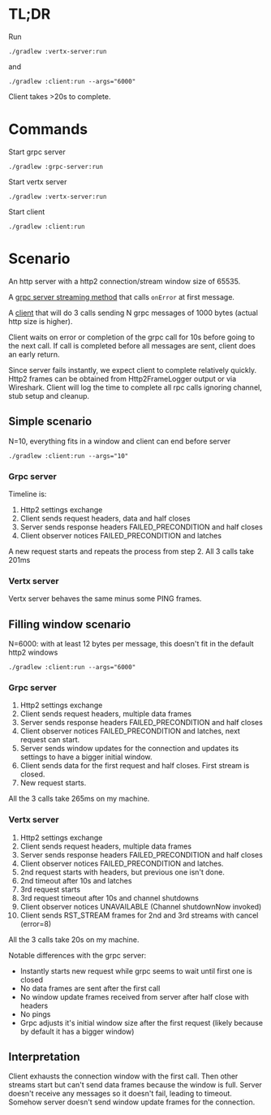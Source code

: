 # TL;DR
Run
```shell
./gradlew :vertx-server:run
```
and
```shell
./gradlew :client:run --args="6000"
```
Client takes >20s to complete.

# Commands
Start grpc server
```shell
./gradlew :grpc-server:run
```

Start vertx server
```shell
./gradlew :vertx-server:run
```

Start client
```shell
./gradlew :client:run
```


# Scenario
An http server with a http2 connection/stream window size of 65535.

A [grpc server streaming method](shared/src/main/java/com/github/louiscl/GrpcService.java) that calls `onError` at first message.

A [client](client/src/main/java/com/github/louiscl/Client.java) that will do 3 calls sending N grpc messages of 1000 bytes (actual http size is higher).

Client waits on error or completion of the grpc call for 10s before going to the next call.
If call is completed before all messages are sent, client does an early return.

Since server fails instantly, we expect client to complete relatively quickly.
Http2 frames can be obtained from Http2FrameLogger output or via Wireshark.
Client will log the time to complete all rpc calls ignoring channel, stub setup and cleanup.

## Simple scenario
N=10, everything fits in a window and client can end before server
```shell
./gradlew :client:run --args="10"
```
### Grpc server

Timeline is:
1. Http2 settings exchange
2. Client sends request headers, data and half closes
3. Server sends response headers FAILED_PRECONDITION and half closes
4. Client observer notices FAILED_PRECONDITION and latches

A new request starts and repeats the process from step 2.
All 3 calls take 201ms

### Vertx server
Vertx server behaves the same minus some PING frames.

## Filling window scenario
N=6000: with at least 12 bytes per message, this doesn't fit in the default http2 windows
```shell
./gradlew :client:run --args="6000"
```
### Grpc server

1. Http2 settings exchange
2. Client sends request headers, multiple data frames
3. Server sends response headers FAILED_PRECONDITION and half closes
4. Client observer notices FAILED_PRECONDITION and latches, next request can start.
5. Server sends window updates for the connection and updates its settings to have a bigger initial window.
6. Client sends data for the first request and half closes. First stream is closed.
7. New request starts.

All the 3 calls take 265ms on my machine.

### Vertx server

1. Http2 settings exchange
2. Client sends request headers, multiple data frames
3. Server sends response headers FAILED_PRECONDITION and half closes
4. Client observer notices FAILED_PRECONDITION and latches.
5. 2nd request starts with headers, but previous one isn't done.
6. 2nd timeout after 10s and latches
7. 3rd request starts
8. 3rd request timeout after 10s and channel shutdowns
9. Client observer notices UNAVAILABLE (Channel shutdownNow invoked)
10. Client sends RST_STREAM frames for 2nd and 3rd streams with cancel (error=8)

All the 3 calls take 20s on my machine.

Notable differences with the grpc server:
- Instantly starts new request while grpc seems to wait until first one is closed
- No data frames are sent after the first call
- No window update frames received from server after half close with headers
- No pings
- Grpc adjusts it's initial window size after the first request (likely because by default it has a bigger window)

## Interpretation
Client exhausts the connection window with the first call.
Then other streams start but can't send data frames because the window is full.
Server doesn't receive any messages so it doesn't fail, leading to timeout.
Somehow server doesn't send window update frames for the connection.
